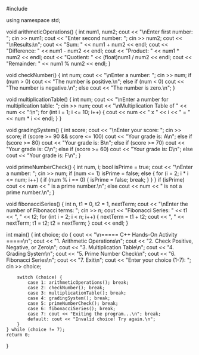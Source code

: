 #include <iostream>

using namespace std;

void arithmeticOperations() {
    int num1, num2;
    cout << "\nEnter first number: ";
    cin >> num1;
    cout << "Enter second number: ";
    cin >> num2;
    cout << "\nResults:\n";
    cout << "Sum: " << num1 + num2 << endl;
    cout << "Difference: " << num1 - num2 << endl;
    cout << "Product: " << num1 * num2 << endl;
    cout << "Quotient: " << (float)num1 / num2 << endl;
    cout << "Remainder: " << num1 % num2 << endl;
}

void checkNumber() {
    int num;
    cout << "\nEnter a number: ";
    cin >> num;
    if (num > 0)
        cout << "The number is positive.\n";
    else if (num < 0)
        cout << "The number is negative.\n";
    else
        cout << "The number is zero.\n";
}

void multiplicationTable() {
    int num;
    cout << "\nEnter a number for multiplication table: ";
    cin >> num;
    cout << "\nMultiplication Table of " << num << ":\n";
    for (int i = 1; i <= 10; i++) {
        cout << num << " x " << i << " = " << num * i << endl;
    }
}

void gradingSystem() {
    int score;
    cout << "\nEnter your score: ";
    cin >> score;
    if (score >= 90 && score <= 100)
        cout << "Your grade is: A\n";
    else if (score >= 80)
        cout << "Your grade is: B\n";
    else if (score >= 70)
        cout << "Your grade is: C\n";
    else if (score >= 60)
        cout << "Your grade is: D\n";
    else
        cout << "Your grade is: F\n";
}

void primeNumberCheck() {
    int num, i;
    bool isPrime = true;
    cout << "\nEnter a number: ";
    cin >> num;
    if (num <= 1)
        isPrime = false;
    else {
        for (i = 2; i * i <= num; i++) {
            if (num % i == 0) {
                isPrime = false;
                break;
            }
        }
    }
    if (isPrime)
        cout << num << " is a prime number.\n";
    else
        cout << num << " is not a prime number.\n";
}

void fibonacciSeries() {
    int n, t1 = 0, t2 = 1, nextTerm;
    cout << "\nEnter the number of Fibonacci terms: ";
    cin >> n;
    cout << "Fibonacci Series: " << t1 << ", " << t2;
    for (int i = 2; i < n; i++) {
        nextTerm = t1 + t2;
        cout << ", " << nextTerm;
        t1 = t2;
        t2 = nextTerm;
    }
    cout << endl;
}

int main() {
    int choice;
    do {
        cout << "\n===== C++ Hands-On Activity =====\n";
        cout << "1. Arithmetic Operations\n";
        cout << "2. Check Positive, Negative, or Zero\n";
        cout << "3. Multiplication Table\n";
        cout << "4. Grading System\n";
        cout << "5. Prime Number Check\n";
        cout << "6. Fibonacci Series\n";
        cout << "7. Exit\n";
        cout << "Enter your choice (1-7): ";
        cin >> choice;
        
        switch (choice) {
            case 1: arithmeticOperations(); break;
            case 2: checkNumber(); break;
            case 3: multiplicationTable(); break;
            case 4: gradingSystem(); break;
            case 5: primeNumberCheck(); break;
            case 6: fibonacciSeries(); break;
            case 7: cout << "Exiting the program...\n"; break;
            default: cout << "Invalid choice! Try again.\n";
        }
    } while (choice != 7);
    return 0;
}
